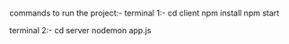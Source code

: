 commands to run the project:-
terminal 1:-
cd client
npm install
npm start

terminal 2:-
cd server
nodemon app.js
